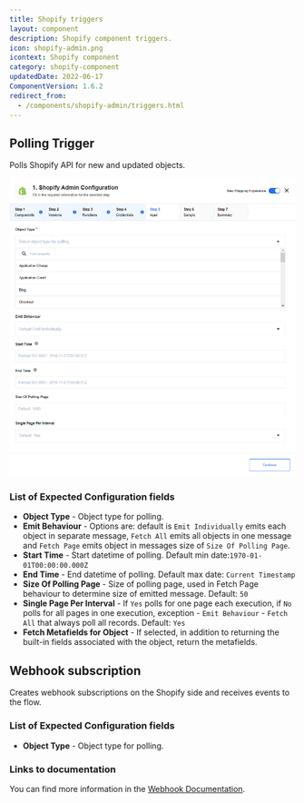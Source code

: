 ```yaml
---
title: Shopify triggers
layout: component
description: Shopify component triggers.
icon: shopify-admin.png
icontext: Shopify component
category: shopify-component
updatedDate: 2022-06-17
ComponentVersion: 1.6.2
redirect_from:
  - /components/shopify-admin/triggers.html
---
```


## Polling Trigger

Polls Shopify API for new and updated objects.

![Polling Trigger](img/get-new-and-update-objects-polling.png)

### List of Expected Configuration fields

*   **Object Type** - Object type for polling.
*   **Emit Behaviour** - Options are: default is `Emit Individually` emits each object in separate message, `Fetch All` emits all objects in one message and `Fetch Page` emits object in messages size of `Size Of Polling Page`.
*   **Start Time** - Start datetime of polling. Default min date:`1970-01-01T00:00:00.000Z`
*   **End Time** - End datetime of polling. Default max date: `Current Timestamp`
*   **Size Of Polling Page** - Size of polling page, used in Fetch Page behaviour to determine size of emitted message. Default: `50`
*   **Single Page Per Interval** - If `Yes` polls for one page each execution, if `No` polls for all pages in one execution, exception - `Emit Behaviour` - `Fetch All` that always poll all records. Default: `Yes`
*   **Fetch Metafields for Object** - If selected, in addition to returning the built-in fields associated with the object, return the metafields.

## Webhook subscription

Creates webhook subscriptions on the Shopify side and receives events to the flow.

### List of Expected Configuration fields

*   **Object Type** - Object type for polling.

### Links to documentation

You can find more information in the [Webhook Documentation](https://help.shopify.com/en/api/reference/events/webhook).
